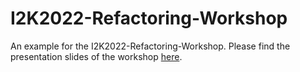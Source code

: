 # I2K2022-Refactoring-Workshop
An example for the I2K2022-Refactoring-Workshop. Please find the presentation slides of the workshop [here](https://dev.mri.cnrs.fr/attachments/download/2588/Making%20my%20macros,%20scripts%20and%20plugins%20better%20by%20refactoring.pdf).
